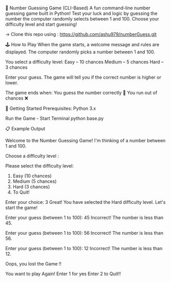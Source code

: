 🎯 Number Guessing Game (CLI-Based)
A fun command-line number guessing game built in Python! Test your luck and logic by guessing the number the computer randomly selects between 1 and 100. 
Choose your difficulty level and start guessing!


-> Clone this repo using : https://github.com/ashu979/numberGuess.git

🕹️ How to Play
When the game starts, a welcome message and rules are displayed.
The computer randomly picks a number between 1 and 100.

You select a difficulty level:
Easy – 10 chances
Medium – 5 chances
Hard – 3 chances

Enter your guess.
The game will tell you if the correct number is higher or lower.

The game ends when:
You guess the number correctly 🎉
You run out of chances ❌


🚀 Getting Started
Prerequisites:
Python 3.x

Run the Game -
Start Terminal 
python base.py


📋 Example Output

Welcome to the Number Guessing Game!
I'm thinking of a number between 1 and 100.

Choose a difficulty level :


Please select the difficulty level:        
1. Easy (10 chances)
2. Medium (5 chances)
3. Hard (3 chances)
4. To Quit!

Enter your choice:
3
Great! You have selected the Hard difficulty level.
Let's start the game!


Enter your guess (between 1 to 100):
45
Incorrect! The number is less than 45.

Enter your guess (between 1 to 100):
56
Incorrect! The number is less than 56.

Enter your guess (between 1 to 100):
12
Incorrect! The number is less than 12.

Oops, you lost the Game !!

You want to play Again!
   Enter 1 for yes
   Enter 2 to Quit!!
